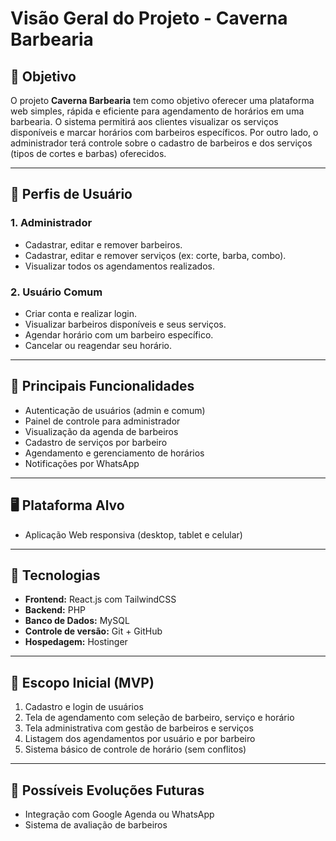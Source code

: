# Visão Geral do Projeto - Caverna Barbearia

## 🧠 Objetivo

O projeto **Caverna Barbearia** tem como objetivo oferecer uma plataforma web simples, rápida e eficiente para agendamento de horários em uma barbearia. O sistema permitirá aos clientes visualizar os serviços disponíveis e marcar horários com barbeiros específicos. Por outro lado, o administrador terá controle sobre o cadastro de barbeiros e dos serviços (tipos de cortes e barbas) oferecidos.

---

## 👥 Perfis de Usuário

### 1. Administrador
- Cadastrar, editar e remover barbeiros.
- Cadastrar, editar e remover serviços (ex: corte, barba, combo).
- Visualizar todos os agendamentos realizados.

### 2. Usuário Comum
- Criar conta e realizar login.
- Visualizar barbeiros disponíveis e seus serviços.
- Agendar horário com um barbeiro específico.
- Cancelar ou reagendar seu horário.

---

## 🧱 Principais Funcionalidades

- Autenticação de usuários (admin e comum)
- Painel de controle para administrador
- Visualização da agenda de barbeiros
- Cadastro de serviços por barbeiro
- Agendamento e gerenciamento de horários
- Notificações por WhatsApp

---

## 🖥️ Plataforma Alvo

- Aplicação Web responsiva (desktop, tablet e celular)

---

## 🧰 Tecnologias

- **Frontend:** React.js com TailwindCSS
- **Backend:** PHP
- **Banco de Dados:** MySQL
- **Controle de versão:** Git + GitHub
- **Hospedagem:** Hostinger

---

## 📌 Escopo Inicial (MVP)

1. Cadastro e login de usuários
2. Tela de agendamento com seleção de barbeiro, serviço e horário
3. Tela administrativa com gestão de barbeiros e serviços
4. Listagem dos agendamentos por usuário e por barbeiro
5. Sistema básico de controle de horário (sem conflitos)

---

## 🚧 Possíveis Evoluções Futuras

- Integração com Google Agenda ou WhatsApp
- Sistema de avaliação de barbeiros
